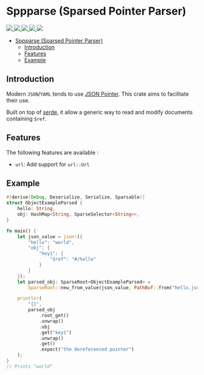 # Sppparse (Sparsed Pointer Parser)

<a href="https://gitlab.com/basiliq/sppparse/-/pipelines" alt="Gitlab pipeline status">
  <img src="https://img.shields.io/gitlab/pipeline/basiliq/sppparse/master">
</a>
<a href="https://codecov.io/gl/basiliq/sppparse" alt="Codecov">
  <img src="https://img.shields.io/codecov/c/gitlab/basiliq/sppparse?token=THQK5HQAR8">
</a>
<a href="https://crates.io/crates/sppparse" alt="Crates.io version">
  <img src="https://img.shields.io/crates/v/sppparse">
</a>
<a href="https://crates.io/crates/sppparse" alt="Crates.io license">
  <img src="https://img.shields.io/crates/l/sppparse?label=license">
</a>
<a href="https://docs.rs/sppparse/0.1.0/sppparse/" alt="Docs.rs">
  <img src="https://docs.rs/sppparse/badge.svg">
</a>

- [Sppparse (Sparsed Pointer Parser)](#sppparse-sparsed-pointer-parser)
	- [Introduction](#introduction)
	- [Features](#features)
	- [Example](#example)

## Introduction

Modern `JSON`/`YAML` tends to use [JSON Pointer](https://tools.ietf.org/html/rfc6901). This crate aims to facilitate their use.

Built on top of [serde](https://serde.rs/), it allow a generic way to read and modify documents containing `$ref`.

## Features

The following features are available :

- `url`: Add support for `url::Url`

## Example

```rust
#[derive(Debug, Deserialize, Serialize, Sparsable)]
struct ObjectExampleParsed {
    hello: String,
    obj: HashMap<String, SparseSelector<String>>,
}

fn main() {
    let json_value = json!({
        "hello": "world",
        "obj": {
            "key1": {
                "$ref": "#/hello"
            }
        }
    });
    let parsed_obj: SparseRoot<ObjectExampleParsed> =
        SparseRoot::new_from_value(json_value, PathBuf::from("hello.json"), vec![]).unwrap();

    println!(
        "{}",
        parsed_obj
            .root_get()
            .unwrap()
            .obj
            .get("key1")
            .unwrap()
            .get()
            .expect("the dereferenced pointer")
    );
}
// Prints "world"
```
